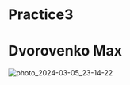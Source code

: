 # Practice3
# Dvorovenko Max

![photo_2024-03-05_23-14-22](https://github.com/snowaaaaaaaaaa/Practice3/assets/144525592/37fc0d4a-617e-4488-a6a9-55b036b8534d)

